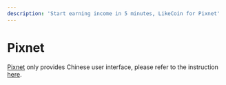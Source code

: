 ```yaml
---
description: 'Start earning income in 5 minutes, LikeCoin for Pixnet'
---
```


# Pixnet

[Pixnet](https://www.pixnet.net/) only provides Chinese user interface, please refer to the instruction [here](https://docs.like.co/v/zh/user-guide/creator/blogging-platforms#pixnet).

